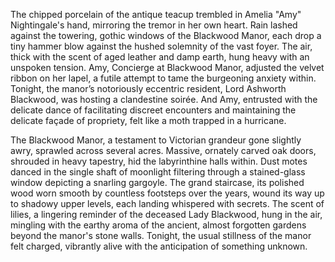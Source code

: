 The chipped porcelain of the antique teacup trembled in Amelia "Amy" Nightingale's hand, mirroring the tremor in her own heart.  Rain lashed against the towering, gothic windows of the Blackwood Manor, each drop a tiny hammer blow against the hushed solemnity of the vast foyer.  The air, thick with the scent of aged leather and damp earth, hung heavy with an unspoken tension.  Amy, Concierge at Blackwood Manor, adjusted the velvet ribbon on her lapel, a futile attempt to tame the burgeoning anxiety within. Tonight, the manor’s notoriously eccentric resident, Lord Ashworth Blackwood, was hosting a clandestine soirée.  And Amy, entrusted with the delicate dance of facilitating discreet encounters and maintaining the delicate façade of propriety, felt like a moth trapped in a hurricane.

The Blackwood Manor, a testament to Victorian grandeur gone slightly awry, sprawled across several acres.  Massive, ornately carved oak doors, shrouded in heavy tapestry, hid the labyrinthine halls within.  Dust motes danced in the single shaft of moonlight filtering through a stained-glass window depicting a snarling gargoyle.  The grand staircase, its polished wood worn smooth by countless footsteps over the years, wound its way up to shadowy upper levels, each landing whispered with secrets.  The scent of lilies, a lingering reminder of the deceased Lady Blackwood, hung in the air, mingling with the earthy aroma of the ancient, almost forgotten gardens beyond the manor's stone walls.  Tonight, the usual stillness of the manor felt charged, vibrantly alive with the anticipation of something unknown.
